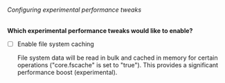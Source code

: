 ###### Configuring experimental performance tweaks

**Which experimental performance tweaks would like to enable?**

- [ ] Enable file system caching

    File system data will be read in bulk and cached in memory for certain operations 
    ("core.fscache" is set to "true"). This provides a significant performance boost
    (experimental).